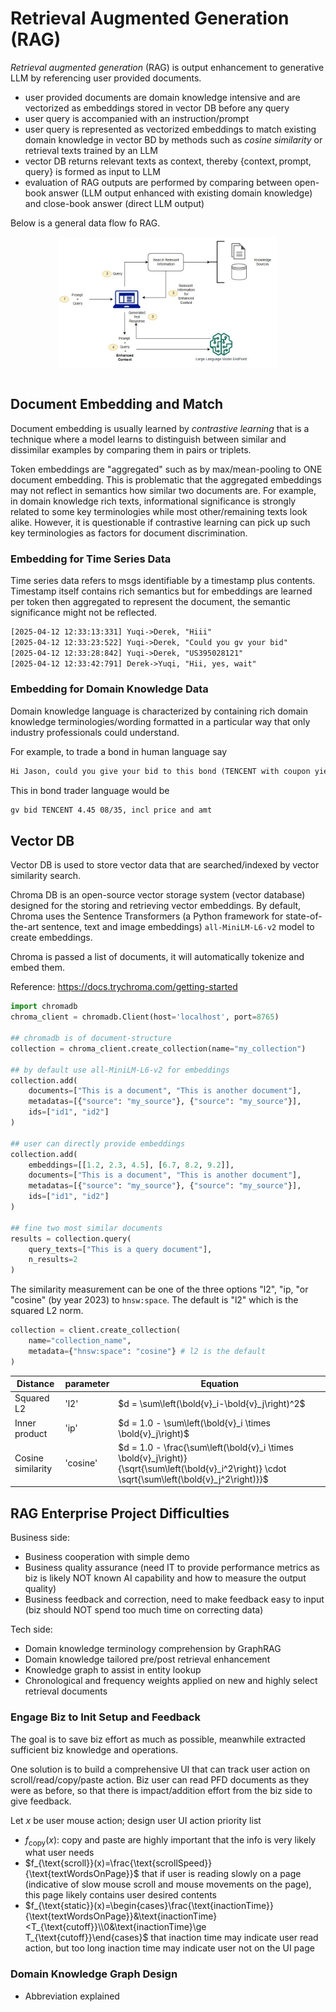 # Retrieval Augmented Generation (RAG)

*Retrieval augmented generation* (RAG) is output enhancement to generative LLM by referencing user provided documents.

* user provided documents are domain knowledge intensive and are vectorized as embeddings stored in vector DB before any query
* user query is accompanied with an instruction/prompt
* user query is represented as vectorized embeddings to match existing domain knowledge in vector BD by methods such as *cosine similarity* or retrieval texts trained by an LLM
* vector DB returns relevant texts as context, thereby $\{ \text{context}, \text{prompt}, \text{query} \}$ is formed as input to LLM
* evaluation of RAG outputs are performed by comparing between open-book answer (LLM output enhanced with existing domain knowledge) and close-book answer (direct LLM output)

Below is a general data flow fo RAG.

<div style="display: flex; justify-content: center;">
      <img src="imgs/rag.jpg" width="70%" height="50%" alt="rag" />
</div>
</br>


## Document Embedding and Match

Document embedding is usually learned by *contrastive learning* that is a technique where a model learns to distinguish between similar and dissimilar examples by comparing them in pairs or triplets.

Token embeddings are "aggregated" such as by max/mean-pooling to ONE document embedding.
This is problematic that the aggregated embeddings may not reflect in semantics how similar two documents are.
For example, in domain knowledge rich texts, informational significance is strongly related to some key terminologies while most other/remaining texts look alike.
However, it is questionable if contrastive learning can pick up such key terminologies as factors for document discrimination.

### Embedding for Time Series Data

Time series data refers to msgs identifiable by a timestamp plus contents.
Timestamp itself contains rich semantics but for embeddings are learned per token then aggregated to represent the document, the semantic significance might not be reflected.

```txt
[2025-04-12 12:33:13:331] Yuqi->Derek, "Hiii"
[2025-04-12 12:33:23:522] Yuqi->Derek, "Could you gv your bid"
[2025-04-12 12:33:28:842] Yuqi->Derek, "US395028121"
[2025-04-12 12:33:42:791] Derek->Yuqi, "Hii, yes, wait"
```

### Embedding for Domain Knowledge Data

Domain knowledge language is characterized by containing rich domain knowledge terminologies/wording formatted in a particular way that only industry professionals could understand.

For example, to trade a bond in human language say

```txt
Hi Jason, could you give your bid to this bond (TENCENT with coupon yield 4.45% matures in Auguster 2035) with price and quantity.
```

This in bond trader language would be

```txt
gv bid TENCENT 4.45 08/35, incl price and amt
```

## Vector DB

Vector DB is used to store vector data that are searched/indexed by vector similarity search.

Chroma DB is an open-source vector storage system (vector database) designed for the storing and retrieving vector embeddings.
By default, Chroma uses the Sentence Transformers (a Python framework for state-of-the-art sentence, text and image embeddings) `all-MiniLM-L6-v2` model to create embeddings.

Chroma is passed a list of documents, it will automatically tokenize and embed them.

Reference: https://docs.trychroma.com/getting-started

```python
import chromadb
chroma_client = chromadb.Client(host='localhost', port=8765)

## chromadb is of document-structure
collection = chroma_client.create_collection(name="my_collection")

## by default use all-MiniLM-L6-v2 for embeddings
collection.add(
    documents=["This is a document", "This is another document"],
    metadatas=[{"source": "my_source"}, {"source": "my_source"}],
    ids=["id1", "id2"]
)

## user can directly provide embeddings
collection.add(
    embeddings=[[1.2, 2.3, 4.5], [6.7, 8.2, 9.2]],
    documents=["This is a document", "This is another document"],
    metadatas=[{"source": "my_source"}, {"source": "my_source"}],
    ids=["id1", "id2"]
)

## fine two most similar documents
results = collection.query(
    query_texts=["This is a query document"],
    n_results=2
)
```

The similarity measurement can be one of the three options "l2", "ip, "or "cosine" (by year 2023) to `hnsw:space`.
The default is "l2" which is the squared L2 norm.

```python
collection = client.create_collection(
    name="collection_name",
    metadata={"hnsw:space": "cosine"} # l2 is the default
)
```

|Distance|parameter|Equation|
|-|-|-|
|Squared L2|'l2'|$d = \sum\left(\bold{v}_i-\bold{v}_j\right)^2$|
|Inner product|'ip'|$d = 1.0 - \sum\left(\bold{v}_i \times \bold{v}_j\right)$|
|Cosine similarity|'cosine'|$d = 1.0 - \frac{\sum\left(\bold{v}_i \times \bold{v}_j\right)}{\sqrt{\sum\left(\bold{v}_i^2\right)} \cdot \sqrt{\sum\left(\bold{v}_j^2\right)}}$|

## RAG Enterprise Project Difficulties

Business side:

* Business cooperation with simple demo
* Business quality assurance (need IT to provide performance metrics as biz is likely NOT known AI capability and how to measure the output quality)
* Business feedback and correction, need to make feedback easy to input (biz should NOT spend too much time on correcting data)

Tech side:

* Domain knowledge terminology comprehension by GraphRAG
* Domain knowledge tailored pre/post retrieval enhancement
* Knowledge graph to assist in entity lookup
* Chronological and frequency weights applied on new and highly select retrieval documents

### Engage Biz to Init Setup and Feedback

The goal is to save biz effort as much as possible, meanwhile extracted sufficient biz knowledge and operations.

One solution is to build a comprehensive UI that can track user action on scroll/read/copy/paste action.
Biz user can read PFD documents as they were as before, so that there is impact/addition effort from the biz side to give feedback.

Let $x$ be user mouse action; design user UI action priority list

* $f_{\text{copy}}(x)$: copy and paste are highly important that the info is very likely what user needs
* $f_{\text{scroll}}(x)=\frac{\text{scrollSpeed}}{\text{textWordsOnPage}}$ that if user is reading slowly on a page (indicative of slow mouse scroll and mouse movements on the page), this page likely contains user desired contents
* $f_{\text{static}}(x)=\begin{cases}\frac{\text{inactionTime}}{\text{textWordsOnPage}}&\text{inactionTime}<T_{\text{cutoff}}\\0&\text{inactionTime}\ge T_{\text{cutoff}}\end{cases}$ that inaction time may indicate user read action, but too long inaction time may indicate user not on the UI page

### Domain Knowledge Graph Design

* Abbreviation explained
